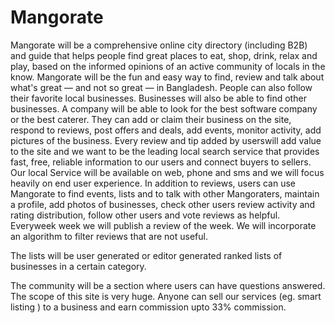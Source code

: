 Mangorate
=========
Mangorate will be a comprehensive online city directory (including B2B) and guide that helps people find great places to eat, shop, drink, relax and play, based on the informed opinions of an active community of locals in the know. Mangorate will be the fun and easy way to find, review and talk about what's great — and not so great — in Bangladesh. People can also follow their favorite local businesses. Businesses will also be able to find other businesses. A company will be able to look for the best software company or the best caterer. They can add or claim their business on the site, respond to reviews, post offers and deals, add events, monitor activity, add pictures of the business. Every review and tip added by userswill add value to the site and we want to be the leading local search service that provides fast, free, reliable information to our users and connect buyers to sellers. Our local Service will be available on web, phone and sms and we will focus heavily on end user experience. In addition to reviews, users can use Mangorate to find events, lists and to talk with other Mangoraters, maintain a profile, add photos of businesses, check other users review activity and rating distribution, follow other users and vote reviews as helpful. Everyweek week we will publish a review of the week. We will incorporate an algorithm to filter reviews that are not useful.

The lists will be user generated or editor generated ranked lists of businesses in a certain category.

The community will be a section where users can have questions answered. The scope of this site is very huge. Anyone can sell our services (eg. smart listing ) to a business and earn commission upto 33% commission.
